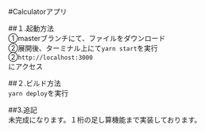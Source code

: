 #Calculatorアプリ

##１.起動方法  
①masterブランチにて、ファイルをダウンロード   
②展開後、ターミナル上にて`yarn start`を実行  
②`http://localhost:3000`  
にアクセス  

##２.ビルド方法  
`yarn deploy`を実行  

##3.追記  
未完成になります。１桁の足し算機能まで実装しております。

